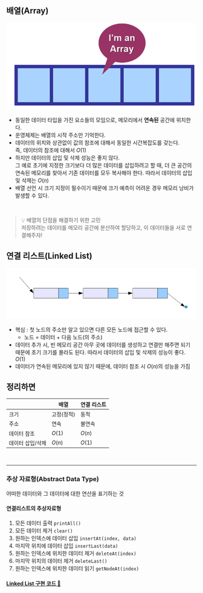 ## 배열(Array)
<img src="../assets/datastructure-array.png">

- 동일한 데이터 타입을 가진 요소들의 모임으로,
메모리에서 **연속된** 공간에 위치한다.
- 운영체제는 배열의 시작 주소만 기억한다.
- 데이터의 위치와 상관없이 값의 참조에 대해서 동일한 시간복잡도를 갖는다. <br>즉, 데이터의 참조에 대해서 $O(1)$
- 하지만 데이터의 삽입 및 삭제 성능은 좋지 않다.<br>
	그 예로 초기에 지정한 크기보다 더 많은 데이터를 삽입하려고 할 때, 더 큰 공간의 연속된 메모리를 찾아서 기존 데이터를 모두 복사해야 한다. 
	따라서 데이터의 삽입 및 삭제는 $O(n)$
- 배열 선언 시 크기 지정이 필수이기 때문에 크기 예측이 어려운 경우 메모리 낭비가 발생할 수 있다. 

<br>

> 💡 배열의 단점을 해결하기 위한 고민<br>
> 저장하려는 데이터를 메모리 공간에 분산하여 할당하고, 이 데이터들을 서로 연결해주자!

## 연결 리스트(Linked List)
<img src="../assets/datastructure-linked-list.png">

- 핵심 : 첫 노드의 주소만 알고 있으면 다른 모든 노드에 접근할 수 있다.
  - 노드 = 데이터 + 다음 노드(의 주소)
- 데이터 추가 시, 빈 메모리 공간 아무 곳에 데이터를 생성하고 연결만 해주면 되기 때문에 초기 크기를 몰라도 된다.
	 따라서 데이터의 삽입 및 삭제의 성능이 좋다. $O(1)$
- 데이터가 연속된 메모리에 있지 않기 때문에, 데이터 참조 시 $O(n)$의 성능을 가짐

## 정리하면
|  | 배열 | 연결 리스트 |
| --- | --- | --- |
| 크기 | 고정(정적) | 동적 |
| 주소 | 연속 | 불연속 |
| 데이터 참조 | $O(1)$ | $O(n)$ |
| 데이터 삽입/삭제 | $O(n)$ | $O(1)$ |

<br>

---

### 추상 자료형(Abstract Data Type)
어떠한 데이터와 그 데이터에 대한 연산을 표기하는 것

#### 연결리스트의 추상자료형
1. 모든 데이터 출력 `printAll()`
2. 모든 데이터 제거 `clear()`
3. 원하는 인덱스에 데이터 삽입 `insertAt(index, data)`
4. 마지막 위치에 데이터 삽입 `insertLast(data)`
5. 원하는 인덱스에 위치한 데이터 제거 `deleteAt(index)`
6. 마지막 위치의 데이터 제거 `deleteLast()`
7. 원하는 인덱스에 위치한 데이터 읽기 `getNodeAt(index)`

#### [Linked List 구현 코드 🔗](https://github.com/yeeuniii/study-algorithm/tree/main/study/data-structure/linked-list)

